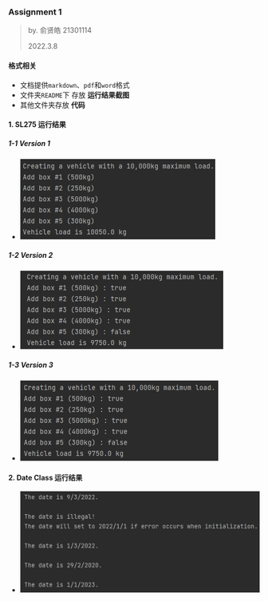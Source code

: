 ### Assignment 1

> by. 俞贤皓 21301114
>
> 2022.3.8

#### 格式相关

* 文档提供`markdown`、`pdf`和`word`格式
* 文件夹`README`下 存放 **运行结果截图**
* 其他文件夹存放 **代码**

#### 1. SL275 运行结果

##### 1-1 Version 1

* ![1646728923873](README/1646728923873.png)

##### 1-2 Version 2

* ![1646728971929](README/1646728971929.png)

##### 1-3 Version 3

* ![1646729003579](README/1646729003579.png)

#### 2. Date Class 运行结果

* ![1646731710623](README/1646731710623.png)